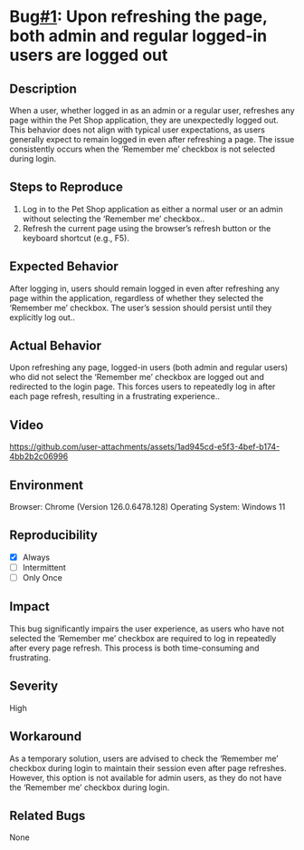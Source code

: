 # Bug[#1](https://github.com/Rishabh-1000/QA-Level-3-Assignment-Task--Rishabh-Dubey/issues/2): Upon refreshing the page, both admin and regular logged-in users are logged out

## **Description**
When a user, whether logged in as an admin or a regular user, refreshes any page within the Pet Shop application, they are unexpectedly logged out. This behavior does not align with typical user expectations, as users generally expect to remain logged in even after refreshing a page. The issue consistently occurs when the ‘Remember me’ checkbox is not selected during login.

## **Steps to Reproduce**
1. Log in to the Pet Shop application as either a normal user or an admin without selecting the ‘Remember me’ checkbox..
2. Refresh the current page using the browser’s refresh button or the keyboard shortcut (e.g., F5).

## **Expected Behavior**
After logging in, users should remain logged in even after refreshing any page within the application, regardless of whether they selected the ‘Remember me’ checkbox. The user’s session should persist until they explicitly log out..

## **Actual Behavior**
Upon refreshing any page, logged-in users (both admin and regular users) who did not select the ‘Remember me’ checkbox are logged out and redirected to the login page. This forces users to repeatedly log in after each page refresh, resulting in a frustrating experience..

## **Video**
https://github.com/user-attachments/assets/1ad945cd-e5f3-4bef-b174-4bb2b2c06996

## **Environment**
Browser: Chrome (Version 126.0.6478.128)
Operating System: Windows 11

## **Reproducibility**
- [x] Always
- [ ] Intermittent
- [ ] Only Once

## **Impact**
This bug significantly impairs the user experience, as users who have not selected the ‘Remember me’ checkbox are required to log in repeatedly after every page refresh. This process is both time-consuming and frustrating.

## **Severity**
High 

## **Workaround**
As a temporary solution, users are advised to check the ‘Remember me’ checkbox during login to maintain their session even after page refreshes. However, this option is not available for admin users, as they do not have the ‘Remember me’ checkbox during login.

## **Related Bugs**
None